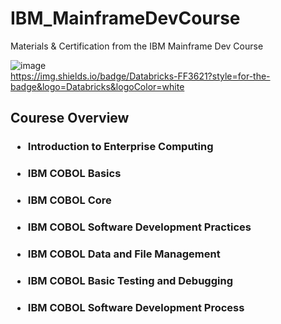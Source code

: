 # IBM_MainframeDevCourse
Materials & Certification from the IBM Mainframe Dev Course

![image](https://github.com/ssoehdata/IBM_MainframeDevCourse_COBOL/assets/150803481/17efd039-1dc8-43f1-843d-9f99e88f18db)   			 
https://img.shields.io/badge/Databricks-FF3621?style=for-the-badge&logo=Databricks&logoColor=white



## Courese Overview 
### <ul><li>Introduction to Enterprise Computing</ul></li>
### <ul><li>IBM COBOL Basics</ul></li> 
### <ul><li>IBM COBOL Core</ul></li>
### <ul><li>IBM COBOL Software Development Practices</ul></li>
### <ul><li>IBM COBOL Data and File Management</ul></li>
### <ul><li>IBM COBOL Basic Testing and Debugging</ul></li>
### <ul><li>IBM COBOL Software Development Process</ul></li>
